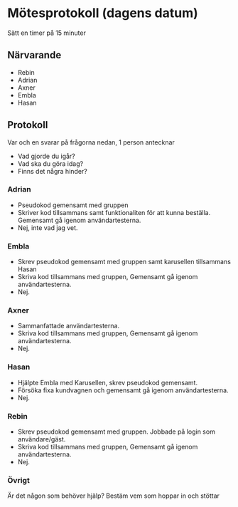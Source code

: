 # Mötesprotokoll (dagens datum)

Sätt en timer på 15 minuter

## Närvarande

- Rebin
- Adrian
- Axner
- Embla
- Hasan

## Protokoll

Var och en svarar på frågorna nedan, 1 person antecknar

- Vad gjorde du igår?
- Vad ska du göra idag?
- Finns det några hinder?

### Adrian

- Pseudokod gemensamt med gruppen
- Skriver kod tillsammans samt funktionaliten för att kunna beställa. Gemensamt gå igenom användartesterna.
- Nej, inte vad jag vet.

### Embla

- Skrev pseudokod gemensamt med gruppen samt karusellen tillsammans Hasan
- Skriva kod tillsammans med gruppen, Gemensamt gå igenom användartesterna.
- Nej.

### Axner

- Sammanfattade användartesterna.
- Skriva kod tillsammans med gruppen, Gemensamt gå igenom användartesterna.
- Nej.

### Hasan

- Hjälpte Embla med Karusellen, skrev pseudokod gemensamt.
- Försöka fixa kundvagnen och gemensamt gå igenom användartesterna.
- Nej.

### Rebin

- Skrev pseudokod gemensamt med gruppen. Jobbade på login som användare/gäst.
- Skriva kod tillsammans med gruppen, Gemensamt gå igenom användartesterna.
- Nej.

### Övrigt

Är det någon som behöver hjälp? Bestäm vem som hoppar in och stöttar

